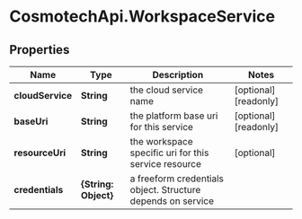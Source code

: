 # CosmotechApi.WorkspaceService

## Properties

Name | Type | Description | Notes
------------ | ------------- | ------------- | -------------
**cloudService** | **String** | the cloud service name | [optional] [readonly] 
**baseUri** | **String** | the platform base uri for this service | [optional] [readonly] 
**resourceUri** | **String** | the workspace specific uri for this service resource | [optional] 
**credentials** | **{String: Object}** | a freeform credentials object. Structure depends on service | 


